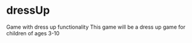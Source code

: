 # dressUp
Game with dress up functionality
This game will be a dress up game for children of ages 3-10
